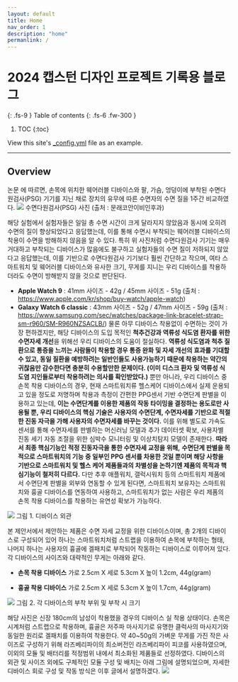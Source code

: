 ```yaml
---
layout: default
title: Home
nav_order: 1
description: "home"
permanlink: /
---
```


# 2024 캡스턴 디자인 프로젝트 기록용 블로그
{: .fs-9 }
Table of contents
{: .fs-6 .fw-300 }


1. TOC
{:toc}

View this site's [\_config.yml](https://github.com/INU-Capstone-Project-ZZZK/inu-capstone-project-zzzk.github.io/tree/main/_config.yml) file as an example.

---
## Overview
논문 <Effect of wearables on sleep in healthy individuals: a randomized crossover trial and validation study>에 따르면, 손목에 위치한 웨어러블 디바이스와 팔, 가슴, 엉덩이에 부착된 수면다원검사(PSG) 기기를 지닌 채로 장치의 유무에 따른 수면자의 수면 질을 1주간 비교하였다.
![](../assets/images/home_01.png)
수면다원검사(PSG) 사진 (출처 : 문래코안이비인후과) 


 해당 실험에서 실험자들은 일일 총 수면 시간이 크게 달라지지 않았음과 동시에 오히려 수면의 질이 향상되었다고 응답했는데, 이를 통해 수면시 부착되는 웨어러블 디바이스의 착용이 수면을 방해하지 않음을 알 수 있다. 특히 위 사진처럼 수면다원검사 기기는 매우 거대하고 부착되는 디바이스가 많음에도 불구하고 실험자들의 수면 질이 저하되지 않았다고 응답했는데, 이를 기반으로 수면다원검사 기기보다 훨씬 간단하고 작으며, 여타 스마트워치 및 웨어러블 디바이스와 유사한 크기, 무게를 지니는 우리 디바이스를 착용하더라도 수면이 방해받지 않을 것으로 판단된다.
- **Apple Watch 9** : 41mm 사이즈 - 42g / 45mm 사이즈 - 51g
(출처 : https://www.apple.com/kr/shop/buy-watch/apple-watch)
- **Galaxy Watch 6 classic** : 43mm 사이즈 - 52g / 47mm 사이즈 - 59g
(출처 : https://www.samsung.com/sec/watches/package-link-bracelet-strap-sm-r960/SM-R960NZSACLB/)
물론 아무 디바이스 착용없이 수면하는 것이 가장 편하겠지만, 해당 디바이스의 도입 목적인 **척추건강과 역류성 식도염 환자를 위한 수면자세 개선**을 위해선 우리 디바이스의 도움이 절실하다. **역류성 식도염과 척추 질환으로 통증을 느끼는 사람들이 착용할 경우 통증 완화 및 자세 개선의 효과를 기대할 수 있고, 동일 질환을 예방하려는 일반인들도 사용가능하기 때문에 착용하는 약간의 귀찮음만 감수한다면 충분히 수용할만한 문제이다. (이미 디스크 환자 및 역류성 식도염 지인들로부터 착용하려는 의사를 확인받았다.)**
 뿐만 아니라, 우리 디바이스 중 손목 착용 디바이스의 경우, 현재 스마트워치류 헬스케어 디바이스에서 실제 운용되고 있을 정도로 저명하며 착용과 측정이 간편한 PPG센서 기반 수면단계 판별을 이용하고 있는데, **이는 수면단계를 이용한 제품의 작동 타이밍을 결정하는 용도로만 사용될 뿐, 우리 디바이스의 핵심 기술은 사용자의 수면단계, 수면자세를 기반으로 적절한 진동 자극을 가해 사용자의 수면자세를 바꾸는 것이다.** 이를 위해 별도로 가속도센서를 통해 수면자세를 판별하는 머신러닝 모델과 추가 데이터셋 확보, 사용자별 진동 세기 자동 조절을 위한 심박수 모니터링 및 이상치탐지 모델이 존재한다. **따라서 최종 핵심기능인 적정 진동자극을 통한 수면자세 교정을 위해,** **수면단계 판별을 목적으로 스마트워치의 기능 중 일부인 PPG 센서를 차용한 것일 뿐이며 해당 사항을 기반으로 스마트워치 및 헬스 케어 제품들과의 차별성을 논하기엔 제품의 목적과 핵심기능이 철저히 다르다.** 다만 추후 애플워치, 갤럭시워치 등의 스마트워치 제품에서 수면단계 판별을 외부와 연동할 수 있게 된다면, 스마트워치 보유자는 스마트워치와 흉골 디바이스를 연동하여 사용하고, 스마트워치가 없는 사람은 우리 제품의 손목 착용 디바이스를 착용하는 유연성 확보가 가능하다.


![](../assets/images/home_02.png)
그림 1. 디바이스 외관


본 제안서에서 제안하는 제품은 수면 자세 교정을 위한 디바이스이며, 총 2개의 디바이스로 구성되어 있어 하나는 스마트워치처럼 스트랩을 이용하여 손목에 부착하는 형태, 나머지 하나는 사용자의 흉골에 겔패치로 부착되어 작동하는 디바이스로 이루어져 있다. 각 디바이스의 사이즈와 대략적인 무게는 아래와 같다.

- **손목 착용 디바이스**
    가로 2.5cm X 세로 5.3cm X 높이 1.2cm, 44g(gram)
    
- **흉골 착용 디바이스**
    가로 2.5cm X 세로 5.3cm X 높이 1.7cm, 44g(gram)


![](../assets/images/home_03.png)
그림 2. 각 디바이스의 부착 부위 및 부착 시 크기


 해당 사진은 신장 180cm의 남성이 착용했을 경우의 디바이스 실 착용 상태이다. 손목은 시계처럼 스트랩으로 착용하며, 흉골은 저주파 마사지기로 유명한 클럭사의 마사지기와 동일한 원리로 겔패치를 이용하여 착용한다. 약 40~50g의 가벼운 무게를 가진 작은 사이즈로 구성하기 위해 라즈베리파이의 최소버전인 라즈베리파이 피코를 사용하였으며, 이외의 모듈 및 배터리를 적정범위 내에서 최소화된 제품들로 선정하였다. 디바이스의 외관 및 사이즈 외에도 구체적인 모듈 구성 및 배치는 아래 그림에 설명되었으며, 자세한 디바이스 회로 구성 및 작동 방식은 이후 글에서 설명하겠다.
![](../assets/images/home_04.png)


